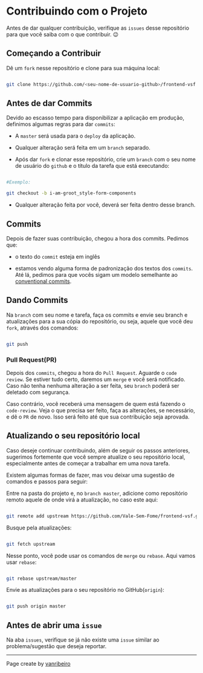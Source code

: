 # Contribuindo com o Projeto

  

Antes de dar qualquer contribuição, verifique as `issues` desse repositório para que você saiba com o que contribuir. 😉

  

## Começando a Contribuir

  

Dê um `fork` nesse repositório e clone para sua máquina local:

  

```bash

git clone https://github.com/<seu-nome-de-usuario-github>/frontend-vsf.git

```

  

## Antes de dar Commits

  

Devido ao escasso tempo para disponibilizar a aplicação em produção, definimos algumas regras para dar `commits`:

  
  

- A `master` será usada para o `deploy` da aplicação.

- Qualquer alteração será feita em um `branch` separado.

- Após dar `fork` e clonar esse repositório, crie um `branch` com o seu nome de usuário do `github` e o título da tarefa que está executando:

  

```bash

#Exemplo:

git checkout -b i-am-groot_style-form-components

```

  

- Qualquer alteração feita por você, deverá ser feita dentro desse branch.

  

## Commits

  

Depois de fazer suas contribuição, chegou a hora dos commits. Pedimos que:

  

- o texto do `commit` esteja em inglês

- estamos vendo alguma forma de padronização dos textos dos `commits`. Até lá, pedimos para que vocês sigam um modelo semelhante ao [conventional commits](https://www.conventionalcommits.org/en/v1.0.0/).

  

## Dando Commits

  

Na `branch` com seu nome e tarefa, faça os commits e envie seu branch e atualizações para a sua cópia do repositório, ou seja, aquele que você deu `fork`, através dos comandos:

  

```bash

git push

```

  

### Pull Request(PR)

  

Depois dos `commits`, chegou a hora do `Pull Request`. Aguarde o `code review`. Se estiver tudo certo, daremos um `merge` e você será notificado. Caso não tenha nenhuma alteração a ser feita, seu `branch` poderá ser deletado com segurança.

  

Caso contrário, você receberá uma mensagem de quem está fazendo o `code-review`. Veja o que precisa ser feito, faça as alterações, se necessário, e dê o `PR` de novo. Isso será feito até que sua contribuição seja aprovada.

  

## Atualizando o seu repositório local

  

Caso deseje continuar contribuindo, além de seguir os passos anteriores, sugerimos fortemente que você sempre atualize o seu repositório local, especialmente antes de começar a trabalhar em uma nova tarefa.

  

Existem algumas formas de fazer, mas vou deixar uma sugestão de comandos e passos para seguir:

  

Entre na pasta do projeto e, no `branch master`, adicione como repositório remoto aquele de onde virá a atualização, no caso este aqui:

  

```bash

git remote add upstream https://github.com/Vale-Sem-Fome/frontend-vsf.git

```

  

Busque pela atualizações:

  

```bash

git fetch upstream

```

  

Nesse ponto, você pode usar os comandos de `merge` ou `rebase`. Aqui vamos usar `rebase`:

  

```bash

git rebase upstream/master

```

  

Envie as atualizações para o seu repositório no GitHub(`origin`):

  

```bash

git push origin master

```

  

## Antes de abrir uma `issue`

  

Na aba `issues`, verifique se já não existe uma `issue` similar ao problema/sugestão que deseja reportar.

---
Page create by [vanribeiro](https://github.com/vanribeiro)